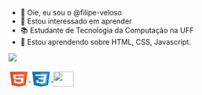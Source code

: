 
- 👋 Oie, eu sou o @filipe-veloso
- 👀 Estou interessado em aprender
- 📚 Estudante de Tecnologia da Computação na UFF
- 🌱 Estou aprendendo sobre HTML, CSS, Javascript.



<div align="left">
  <a href="https://github.com/filipe-veloso">
  <img height="100em" src="https://github-readme-stats.vercel.app/api/top-langs/?username=filipe-veloso&layout=compact&langs_count=7&theme=dracula"/>
</div>
  
  <div style="display: inline_block"><br>
  <img align="center" alt="Rafa-HTML" height="30" width="40" src="https://raw.githubusercontent.com/devicons/devicon/master/icons/html5/html5-original.svg">
  <img align="center" alt="Rafa-CSS" height="30" width="40" src="https://raw.githubusercontent.com/devicons/devicon/master/icons/css3/css3-original.svg">
  <img align="center" height="30" width="40" src="https://cdn.jsdelivr.net/gh/devicons/devicon/icons/javascript/javascript-original.svg"> 
